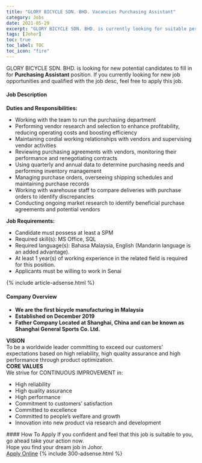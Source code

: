 ```yaml
---
title: "GLORY BICYCLE SDN. BHD. Vacancies Purchasing Assistant" 
category: Jobs 
date: 2021-05-29 
excerpt: "GLORY BICYCLE SDN. BHD. is currently looking for suitable person to fill in the Purchasing Assistant which based in Johor" 
tags: [Johor] 
toc: true 
toc_label: TOC 
toc_icon: "fire" 
--- 
```


<p>GLORY BICYCLE SDN. BHD. is looking for new potential candidates to fill in for <b>Purchasing Assistant</b> position. If you currently looking for new job opportunities and qualified with the job desc, feel free to apply this job.
</p><div><div><h4>Job Description</h4></div><div><div><span><div><p><strong>Duties and Responsibilities:</strong></p><ul><li><span>Working with the team to run the purchasing department</span></li><li><span>Performing vendor research and selection to enhance profitability, reducing operating costs and boosting efficiency</span></li><li><span>Maintaining cordial working relationships with vendors and supervising vendor activities</span></li><li><span>Reviewing purchasing agreements with vendors, monitoring their performance and renegotiating contracts</span></li><li><span>Using quarterly and annual data to determine purchasing needs and performing inventory management</span></li><li><span>Managing purchase orders, overseeing shipping schedules and maintaining purchase records</span></li><li><span>Working with warehouse staff to compare deliveries with purchase orders to identify discrepancies</span></li><li><span>Conducting ongoing market research to identify beneficial purchase agreements and potential vendors</span></li></ul><p><strong>Job Requirements:</strong></p><ul><li><span>Candidate must possess at least a SPM</span></li><li><span>Required skill(s): MS Office, SQL</span></li><li><span>Required language(s): Bahasa Malaysia, English (Mandarin language is an added advantage).</span></li><li><span>At least 1 year(s) of working experience in the related field is required for this position.</span></li><li><span>Applicants must be willing to work in Senai</span></li></ul></div></span></div></div></div> 
{% include article-adsense.html %} 
<div><div><h4>Company Overview</h4></div><div><div><span><div><ul>
<li><strong>We are the first bicycle manufacturing in Malaysia</strong></li>
<li><strong>Established on December 2019</strong></li>
<li><strong>Father Company Located at Shanghai, China and can be known as Shanghai General Sports Co. Ltd.</strong></li>
</ul>
<div><strong>VISION </strong></div>
<div>To be a worldwide leader committing to exceed our customers&#8217; expectations based on high reliability, high quality assurance and high performance through product optimization.</div>
<div><strong>CORE VALUES</strong></div>
<div>We strive for CONTINUOUS IMPROVEMENT in:</div>
<ul>
<li>High reliability</li>
<li>High quality assurance</li>
<li>High performance</li>
<li>Commitment to customers&#8217; satisfaction</li>
<li>Committed to excellence</li>
<li>Committed to people&#8217;s welfare and growth</li>
<li>Innovation into new product via research and development</li>
</ul></div></span></div></div></div> 
#### How To Apply 
If you confident and feel that this job is suitable to you, go ahead take your action now. <br/> 
Hope you find your dream job in Johor. <br/> 
<a href="https://www.jobstreet.com.my/en/job/purchasing-assistant-4578491?jobId=jobstreet-my-job-4578491&" class="btn btn--info" target="_blank" rel="nofollow noopenner">Apply Online</a> 
{% include 300-adsense.html %} 